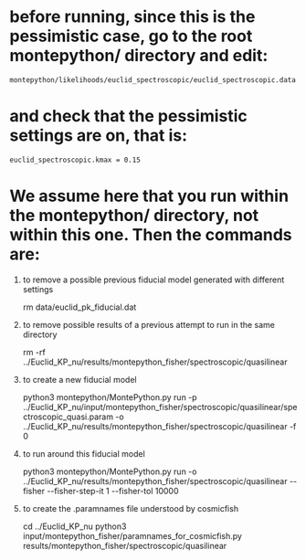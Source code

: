 # before running, since this is the pessimistic case, go to the root montepython/ directory and edit:

    montepython/likelihoods/euclid_spectroscopic/euclid_spectroscopic.data

# and check that the pessimistic settings are on, that is:

    euclid_spectroscopic.kmax = 0.15

# We assume here that you run within the montepython/ directory, not within this one. Then the commands are:

1) to remove a possible previous fiducial model generated with different settings

    rm data/euclid_pk_fiducial.dat

2) to remove possible results of a previous attempt to run in the same directory

    rm -rf ../Euclid_KP_nu/results/montepython_fisher/spectroscopic/quasilinear

3) to create a new fiducial model

    python3 montepython/MontePython.py run -p ../Euclid_KP_nu/input/montepython_fisher/spectroscopic/quasilinear/spectroscopic_quasi.param -o ../Euclid_KP_nu/results/montepython_fisher/spectroscopic/quasilinear -f 0

4) to run around this fiducial model

    python3 montepython/MontePython.py run -o ../Euclid_KP_nu/results/montepython_fisher/spectroscopic/quasilinear --fisher --fisher-step-it 1 --fisher-tol 10000

5) to create the .paramnames file understood by cosmicfish

    cd ../Euclid_KP_nu
    python3 input/montepython_fisher/paramnames_for_cosmicfish.py results/montepython_fisher/spectroscopic/quasilinear